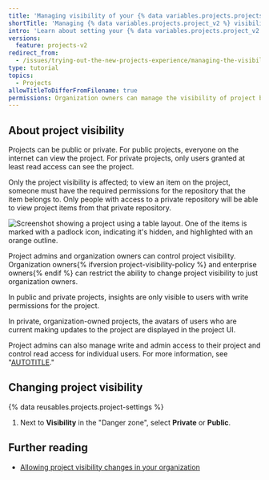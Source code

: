```yaml
---
title: 'Managing visibility of your {% data variables.projects.projects_v2 %}'
shortTitle: 'Managing {% data variables.projects.project_v2 %} visibility'
intro: 'Learn about setting your {% data variables.projects.project_v2 %} to private or public visibility.'
versions:
  feature: projects-v2
redirect_from:
  - /issues/trying-out-the-new-projects-experience/managing-the-visibility-of-your-projects
type: tutorial
topics:
  - Projects
allowTitleToDifferFromFilename: true
permissions: Organization owners can manage the visibility of project boards in their organization. Organization owners can also allow collaborators with admin permissions to manage project visibility. Visibility of user projects can be managed by the owner of the project and collaborators with admin permissions.
---
```


## About project visibility

Projects can be public or private. For public projects, everyone on the internet can view the project. For private projects, only users granted at least read access can see the project.

Only the project visibility is affected; to view an item on the project, someone must have the required permissions for the repository that the item belongs to. Only people with access to a private repository will be able to view project items from that private repository.

![Screenshot showing a project using a table layout. One of the items is marked with a padlock icon, indicating it's hidden, and highlighted with an orange outline.](/assets/images/help/projects-v2/hidden-items.png)

Project admins and organization owners can control project visibility. Organization owners{% ifversion project-visibility-policy %} and enterprise owners{% endif %} can restrict the ability to change project visibility to just organization owners.

In public and private projects, insights are only visible to users with write permissions for the project.

In private, organization-owned projects, the avatars of users who are current making updates to the project are displayed in the project UI.

Project admins can also manage write and admin access to their project and control read access for individual users. For more information, see "[AUTOTITLE](/issues/planning-and-tracking-with-projects/managing-your-project/managing-access-to-your-projects)."

## Changing project visibility

{% data reusables.projects.project-settings %}
1. Next to **Visibility** in the "Danger zone", select **Private** or **Public**.

## Further reading

- [Allowing project visibility changes in your organization](/organizations/managing-organization-settings/allowing-project-visibility-changes-in-your-organization)
